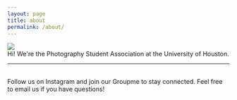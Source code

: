 ```yaml
---
layout: page
title: about
permalink: /about/
---
```


<img class="col one right" src="/img/prof_pic.jpg">

<br/>
Hi! We're the Photography Student Association at the University of Houston. 

<br/>
<hr/>
<br/>
<span class="contacticon center">
	<a href="mailto:uhpsa.contact@gmail.com"><i class="fa fa-envelope-square"></i></a>
	<a href="https://groupme.com/join_group/69991260/P2EyJmtE" target="_blank"><i class="fa fa-comment-dots"></i></a>
	<a href="https://www.instagram.com/uhpsa" target="_blank"><i class="fa fa-instagram"></i></a>
</span>

<div class="col three caption">
	Follow us on Instagram and join our Groupme to stay connected. Feel free to email us if you have questions! 
</div>

<!--- <a href="https://twitter.com" target="_blank"><i class="fa fa-twitter-square"></i></a> --->
<!--- <a href="http://tumblr.com" target="_blank"><i class="fa fa-tumblr-square"></i></a> ---> 	
